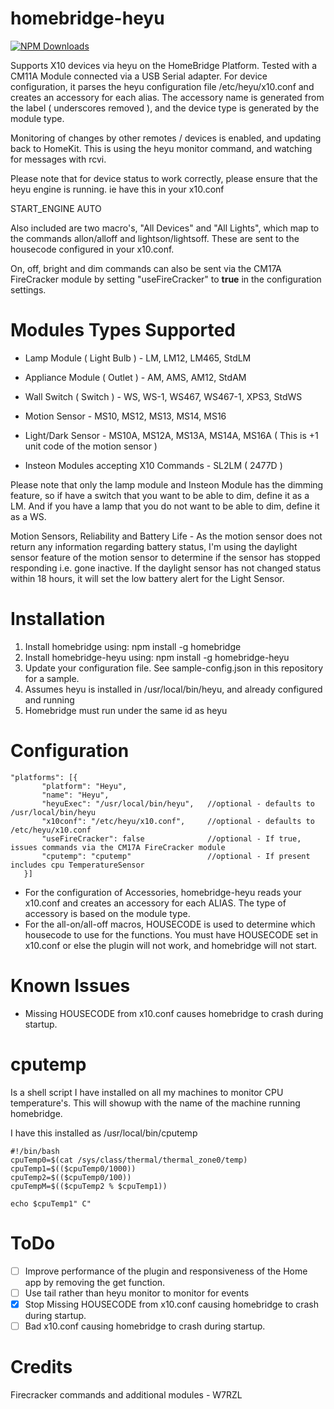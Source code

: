 # homebridge-heyu

[![NPM Downloads](https://img.shields.io/npm/dm/homebridge-heyu.svg?style=flat)](https://npmjs.org/package/homebridge-heyu)

Supports X10 devices via heyu on the HomeBridge Platform. Tested with a CM11A
Module connected via a USB Serial adapter. For device configuration, it parses
the heyu configuration file /etc/heyu/x10.conf and creates an accessory for each
alias.  The accessory name is generated from the label ( underscores removed ),
and the device type is generated by the module type.

Monitoring of changes by other remotes / devices is enabled, and updating back
to HomeKit. This is using the heyu monitor command, and watching for messages
with rcvi.

Please note that for device status to work correctly, please ensure that the heyu
engine is running.  ie have this in your x10.conf

START_ENGINE  AUTO

Also included are two macro's, "All Devices" and "All Lights", which map to the
commands allon/alloff and lightson/lightsoff.  These are sent to the housecode configured in your x10.conf.

On, off, bright and dim commands can also be sent via the CM17A FireCracker module
by setting "useFireCracker" to **true** in the configuration settings.

# Modules Types Supported

* Lamp Module ( Light Bulb ) - LM, LM12, LM465, StdLM

* Appliance Module ( Outlet ) - AM, AMS, AM12, StdAM

* Wall Switch ( Switch ) - WS, WS-1, WS467, WS467-1, XPS3, StdWS

* Motion Sensor - MS10, MS12, MS13, MS14, MS16

* Light/Dark Sensor - MS10A, MS12A, MS13A, MS14A, MS16A ( This is +1 unit code of the motion sensor )

* Insteon Modules accepting X10 Commands - SL2LM ( 2477D )

Please note that only the lamp module and Insteon Module has the dimming feature,
so if have a switch that you want to be able to dim, define it as a LM.  And if
you have a lamp that you do not want to be able to dim, define it as a WS.

Motion Sensors, Reliability and Battery Life - As the motion sensor does not return
any information regarding battery status, I'm using the daylight sensor feature of the
motion sensor to determine if the sensor has stopped responding i.e. gone inactive.  If the daylight sensor
has not changed status within 18 hours, it will set the low battery alert for the Light Sensor.

# Installation

1. Install homebridge using: npm install -g homebridge
2. Install homebridge-heyu using: npm install -g homebridge-heyu
3. Update your configuration file. See sample-config.json in this repository
for a sample.
4. Assumes heyu is installed in /usr/local/bin/heyu, and already configured and
running
5. Homebridge must run under the same id as heyu

# Configuration

```
"platforms": [{
       "platform": "Heyu",
       "name": "Heyu",
       "heyuExec": "/usr/local/bin/heyu",   //optional - defaults to /usr/local/bin/heyu
       "x10conf": "/etc/heyu/x10.conf",     //optional - defaults to /etc/heyu/x10.conf
       "useFireCracker": false              //optional - If true, issues commands via the CM17A FireCracker module
       "cputemp": "cputemp"                 //optional - If present includes cpu TemperatureSensor
   }]
```

* For the configuration of Accessories, homebridge-heyu reads your x10.conf and creates an accessory for each ALIAS. The type of accessory is based on the module type.
* For the all-on/all-off macros, HOUSECODE is used to determine which housecode to use for the functions.  You must have HOUSECODE set in x10.conf or else the plugin will not work, and homebridge will not start.

# Known Issues

* Missing HOUSECODE from x10.conf causes homebridge to crash during startup.

# cputemp

Is a shell script I have installed on all my machines to monitor CPU
temperature's.  This will showup with the name of the machine running homebridge.

I have this installed as /usr/local/bin/cputemp

```
#!/bin/bash
cpuTemp0=$(cat /sys/class/thermal/thermal_zone0/temp)
cpuTemp1=$(($cpuTemp0/1000))
cpuTemp2=$(($cpuTemp0/100))
cpuTempM=$(($cpuTemp2 % $cpuTemp1))

echo $cpuTemp1" C"
```

# ToDo

* [ ] Improve performance of the plugin and responsiveness of the Home app by removing the get function.
* [ ] Use tail rather than heyu monitor to monitor for events
* [x] Stop Missing HOUSECODE from x10.conf causing homebridge to crash during startup.
* [ ] Bad x10.conf causing homebridge to crash during startup.

# Credits
Firecracker commands and additional modules - W7RZL
